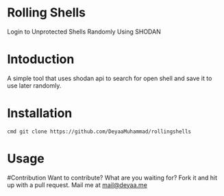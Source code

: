 # Rolling Shells
Login to Unprotected Shells Randomly Using SHODAN

# Intoduction
A simple tool that uses shodan api to search for open shell and save it to use later randomly.

# Installation

``cmd
git clone https://github.com/DeyaaMuhammad/rollingshells
``

# Usage


#Contribution
Want to contribute? What are you waiting for? Fork it and hit up with a pull request. Mail me at mail@deyaa.me